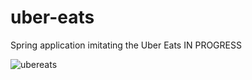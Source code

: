 # uber-eats
Spring application imitating the Uber Eats IN PROGRESS


![ubereats](https://i.imgur.com/V4ZHcAk.png)
